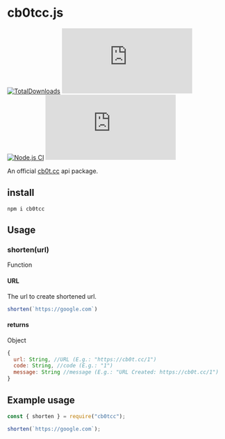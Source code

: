 # cb0tcc.js

[![TotalDownloads](https://img.shields.io/npm/dt/cb0tcc)](https://npmjs.com/package/cb0tcc) [![GitHub commit activity m](https://img.shields.io/github/commit-activity/m/chasyumen/cb0tcc.js)](https://github.com/chasyumen/cb0tcc.js) [![Node.js CI](https://github.com/chasyumen/cb0tcc.js/actions/workflows/node.js.yml/badge.svg)](https://github.com/chasyumen/cb0tcc.js/actions/workflows/node.js.yml) [![License](https://img.shields.io/npm/l/cb0tcc.js)](https://github.com/chasyumen/cb0tcc.js/blob/main/LICENSE)

An official [cb0t.cc](https://cbot.cc/) api package.

## install

```
npm i cb0tcc
```

## Usage

### shorten(url)

Function

#### URL

The url to create shortened url.

```js
shorten(`https://google.com`)
```

#### returns

Object

```js
{
  url: String, //URL (E.g.: "https://cb0t.cc/1")
  code: String, //code (E.g.: "1")
  message: String //message (E.g.: "URL Created: https://cb0t.cc/1")
}
```

## Example usage

```js
const { shorten } = require("cb0tcc");

shorten(`https://google.com`);
```

